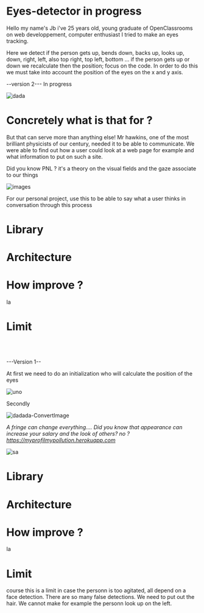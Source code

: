 # Eyes-detector in progress

  Hello my name's Jb i've 25 years old, young graduate of OpenClassrooms on web developpement, computer enthusiast I tried to make an eyes tracking.

Here we detect if the person gets up, bends down, backs up, looks up, down, right, left, also top right, top left, bottom ... if the person gets up or down we recalculate then the position; focus on the code. In order to do this we must take into account the position of the eyes on the x and y axis.



--version 2--- In progress

![dada](https://user-images.githubusercontent.com/54853371/64900015-a137ce80-d68e-11e9-91d6-7136854f8b1a.png)



# Concretely what is that for ? 

But that can serve more than anything else! Mr hawkins, one of the most brilliant physicists of our century, needed it to be able to communicate. We were able to find out how a user could look at a web page for example and what information to put on such a site.

Did you know PNL ? it's a theory on the visual fields and the gaze associate to our things

![images](https://user-images.githubusercontent.com/54853371/64900590-3ab4af80-d692-11e9-9dd9-9b7df461077c.jpg)

For our personal project, use this to be able to say what a user thinks in conversation through this process



# Library

# Architecture

# How improve ?

Ia 

# Limit





<br><br>

---Version 1--

At first we need to do an initialization who will calculate the position of the eyes

![uno](https://user-images.githubusercontent.com/54853371/64900188-c0832b80-d68f-11e9-820d-2dc774c932ab.png)

Secondly

![dadada-ConvertImage](https://user-images.githubusercontent.com/54853371/64900396-42c01f80-d691-11e9-90d2-63795ba31673.jpg)

<em>A fringe can change everything.... Did you know that appearance can increase your salary and the look of others? no ? https://myprofilmypollution.herokuapp.com</em>


![sa](https://user-images.githubusercontent.com/54853371/64900447-7b5ff900-d691-11e9-80d3-930fbe4172b5.png)




# Library

# Architecture

# How improve ?

Ia 

# Limit

course this is a limit in case the personn is too agitated, all depend on a face detection. There are so many false detections. We need to put out the hair. We cannot make for example the personn look up on the left.

